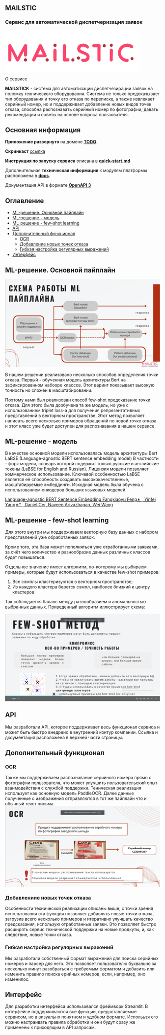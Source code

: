 
## MAILSTIC
### Сервис для автоматической диспетчеризация заявок

<img src="docs/readme_images/logo.png" align="center" width="440">

О сервисе

**MAILSTICK** - система для автоматизации диспетчезирации заявок на поломку технического оборудования. Система не только предсказывает тип оборудования и точку его отказа по переписке, а также извлекает серийный номер, но и поддерживает добавление новых видов точек отказа, способна распознавать серийный номер по фотографии, давать рекомендации и советы на основе вопроса пользователя.


## Основная информация

**Приложение развернуто** на домене **[TODO](TODO)**.

**Скринкаст**  [cсылка](TODO)

**Инструкция по запуску сервиса** описана в **[quick-start.md](quick-start.md)**.

Дополнительная **техническая информация** к модулям платформы расположена в **[docs](https://docs.google.com/document/d/1D1EEkDeCVxrsu3YZO1000eUsfilrrg-bNn6C-GX80IU/edit?tab=t.0)**.

Документация API в формате **[OpenAPI 3](TODO)**


## Оглавление
- [ML-решение. Основной пайплайн](#ml-решение-основной-пайплайн)
- [ML-решение - модель](#ml-решение---модель)
- [ML-решение - few-shot learning](#ml-решение---few-shot-learning)
- [API](#api)
- [Дополнительный функционал](#дополнительный-функционал)
  - [OCR](#ocr)
  - [Добавление новых точек отказа](#добавление-новых-точек-отказа)
  - [Гибкая настройка регулярных выражений](#гибкая-настройка-регулярных-выражений)
- [Интерфейс](#интерфейс)


## ML-решение. Основной пайплайн
![](docs/readme_images/ml_architecture.png)

В нашем решении реализовано несколько способов определения точки отказа. 
Первый - обученная модель архитектуры Bert на зафиксированном набооре классов. Этот варинт показывает 
высокую точность но сложен в масштабировании. 

Поэтому нами был реализован способ few-shot предсказание точки отказа.
Для этого была дообучена та же модель, но уже с использованием triplet loss-а для 
получения репрезентативных представлений в векторном пространстве. Этот метод позволяет 
написать всего несколько примеров обращений по новой точке отказа и этот класс уже 
будет доступен для распознавания в нашем сервисе. 

## ML-решение - модель
В качестве основной модели использовалась модель архитектуры Bert
LaBSE (Language-agnostic BERT sentence embedding model)
В частности - форк модели, словарь которой содержит только русские и английские токены (LaBSE for English and Russian).
Лицензия модели позволяет коммерческое использование. 
Ключевой особенностью LaBSE является её способность создавать высококачественные, масштабируемые эмбеддинги.
Исходная модель была обучена с использованием енкодеров больших языковых моделей.

[Language-agnostic BERT Sentence Embedding Fangxiaoyu Feng∗
, Yinfei Yang∗† , Daniel Cer, Naveen Arivazhagan, Wei Wang](https://arxiv.org/pdf/2007.01852)



## ML-решение - few-shot learning

Для этого внутри мы поддерживаем векторную базу данных с набором представлений уже обработанных заявок.

Кроме того, эта база может пополняться уже отработанными заявками, за счёт чего количество и 
разнообразие данных различных классов будет повышаться.

Отдельное значение имеет алгориитм, по-которому мы выбираем примеры, которые будут
использоваться в качестве few-shot примеров:
1. Все сэмплы кластеризуются в векторном пространстве;
2. Из каждого кластера берется сэмпл, наиболее близкий к центру кластеров

Так соблюдается баланс между разнообразием и аномальностью выбранных данных.
Приведенный алгоритм иллюстрирует схема:

![](docs/readme_images/choice_architecture.png)

## API
Мы разработали API, которое поддерживает весь функционал сервиса и может быть 
быстро внедрено в внутренний контур компании. Ссылка и дкоументация расположена в верхней части страницы.


## Дополнительный функционал
### OCR
Также мы поддерживаем распознавание серийного номера прямо с фотографии пользователя, что 
может улучшить пользовательский опыт взаимодействия с службой поддержки. 
Теническая реализация использует как основную модель PaddleOCR. Далее данные полученные
с изображения отправляются в тот же пайплайн что и обычный текст письма.
![](docs/readme_images/ocr_architecture.png)

### Добавлениие новых точек отказа
Особенности технической реализации описаны выше, с точки зрения использования эта функция 
позволяет добавлять новые точки отказа, загрузив всего несколько примеров и итеративно
улучшать качество предсказания, использую отработанные заявки. 
Это позволяет быстро расширять сервис технической поддержки на новые продкуты, и, как следствие,
новые точки отказа.

### Гибкая настройка регулярных выражений
Мы разработали собственный формат выражений для поиска серийных номеров и парсер для него.
Это позволяет пользователю буквально за несколько минут разобраться с требуемым форматом 
и добавить или изменить правило поиска  ерийных номеров, если, например, оно изменилос.

## Интерфейс
Для разработки интерфейса использовался фреймворк Streamlit. 
В интерфейсе поддерживаются все функции, предоставляемые сервисом, но в визуально 
понятном и удобном формате. Исполььзя его можно настраивать правила обработки и они 
будут сразу же применены к приходящим в API запросам.



